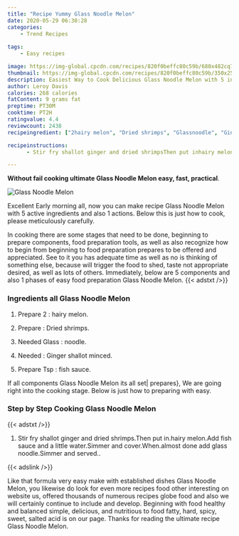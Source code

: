 ```yaml
---
title: "Recipe Yummy Glass Noodle Melon"
date: 2020-05-29 06:30:28
categories:
    - Trend Recipes
    
tags:
    - Easy recipes

image: https://img-global.cpcdn.com/recipes/820f0beffc80c59b/680x482cq70/glass-noodle-melon-recipe-main-photo.jpg
thumbnail: https://img-global.cpcdn.com/recipes/820f0beffc80c59b/350x250cq70/glass-noodle-melon-recipe-main-photo.jpg
description: Easiest Way to Cook Delicious Glass Noodle Melon with 5 ingredients and 1 stages of easy cooking.
author: Leroy Davis
calories: 268 calories
fatContent: 9 grams fat
preptime: PT30M
cooktime: PT2H
ratingvalue: 4.4
reviewcount: 2438
recipeingredient: ["2hairy melon", "Dried shrimps", "Glassnoodle", "Ginger shallot minced", "Tspfish sauce"]

recipeinstructions: 
      - Stir fry shallot ginger and dried shrimpsThen put inhairy melonAdd fish sauce and a little waterSimmer and coverWhenalmost done add glass noodleSimmer and served

---
```




**Without fail cooking ultimate Glass Noodle Melon easy, fast, practical**. 


![Glass Noodle Melon](https://img-global.cpcdn.com/recipes/820f0beffc80c59b/680x482cq70/glass-noodle-melon-recipe-main-photo.jpg "Glass Noodle Melon")




Excellent Early morning all, now you can make recipe Glass Noodle Melon with 5 active ingredients and also 1 actions. Below this is just how to cook, please meticulously carefully.

In cooking there are some stages that need to be done, beginning to prepare components, food preparation tools, as well as also recognize how to begin from beginning to food preparation prepares to be offered and appreciated. See to it you has adequate time as well as no is thinking of something else, because will trigger the food to shed, taste not appropriate desired, as well as lots of others. Immediately, below are 5 components and also 1 phases of easy food preparation Glass Noodle Melon.
{{< adstxt />}}

### Ingredients all Glass Noodle Melon


1. Prepare 2 : hairy melon.

1. Prepare  : Dried shrimps.

1. Needed Glass : noodle.

1. Needed  : Ginger shallot minced.

1. Prepare Tsp : fish sauce.



If all components Glass Noodle Melon its all set| prepares}, We are going right into the cooking stage. Below is just how to preparing with easy.

### Step by Step Cooking Glass Noodle Melon

{{< adstxt />}}


1. Stir fry shallot ginger and dried shrimps.Then put in.hairy melon.Add fish sauce and a little water.Simmer and cover.When.almost done add glass noodle.Simmer and served..





{{< adslink />}}

Like that formula very easy make with established dishes Glass Noodle Melon, you likewise do look for even more recipes food other interesting on website us, offered thousands of numerous recipes globe food and also we will certainly continue to include and develop. Beginning with food healthy and balanced simple, delicious, and nutritious to food fatty, hard, spicy, sweet, salted acid is on our page. Thanks for reading the ultimate recipe Glass Noodle Melon.

